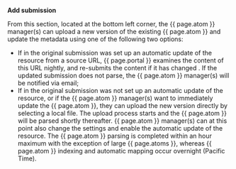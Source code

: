 **Add submission**

From this section, located at the bottom left corner, the {{ page.atom }} manager(s) can upload a new version of the existing {{ page.atom }} and update the metadata using one of the following two options:
- If in the original submission was set up an automatic update of the resource from a source URL, {{ page.portal }} examines the content of this URL nightly, and re-submits the content if it has changed . If the updated submission does not parse, the {{ page.atom }} manager(s) will be notified via email;
- If in the original submission was not set up an automatic update of the resource, or if the {{ page.atom }} manager(s) want to immediately update the {{ page.atom }}, they can upload the new version directly by selecting a local file. The upload process starts and the {{ page.atom }} will be parsed shortly thereafter. {{ page.atom }} manager(s) can at this point also change the settings and enable the automatic update of the resource. The {{ page.atom }} parsing is completed within an hour maximum with the exception of large {{ page.atoms }}, whereas {{ page.atom }} indexing and automatic mapping occur overnight (Pacific Time).
